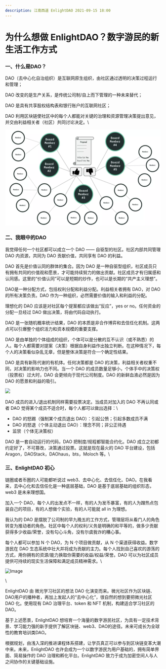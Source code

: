 ```yaml
---
description: 江南西道 EnlightDAO 2021-09-15 18:00
---
```


# 为什么想做 EnlightDAO？数字游民的新生活工作方式

### **一、什么是DAO？**

DAO（去中心化自治组织）是互联网原生组织，由社区通过透明的决策过程运行和管理；

DAO 改变的是生产关系，是传统公司制/自上而下管理的一种未来替代；

DAO 是具有共享股权结构表和银行账户的互联网社区；

DAO 利用区块链使社区中的每个人都能对关键的治理和资源管理决策提出意见，并交由利益相关者（社区）共同讨论决定。\


![](../.gitbook/assets/02-1-640.webp)

### **二、我眼中的DAO**

我觉得任何一个社区都可以成立一个 DAO —— 自驱型的社区。社区内部共同管理 DAO 内资源，共同为 DAO 贡献价值，共同享有 DAO 的利益。

DAO 首先是价值认同的群体的集合。因为 DAO 是一种自驱型组织，社区成员只有拥有共同的价值观和愿景，才可能持续努力的做出贡献。社区成员才有归属感和认同感。这里的“价值认同”可以是短期的炒作，也可以是长期的“共产主义理想”。

DAO是一种分配方式，包括权利分配和利益分配。利益相关者拥有 DAO，对 DAO 的所有决策负责。DAO 作为一种组织，必然需要价值的输入和利益的分配。

理想化的 DAO 应该是对社区每个提案都应该做出“反应”，yes or no。任何资金的分配一旦经过 DAO 做出决策，将由代码自动执行。

DAO 是一张随机概率统计结果，DAO 的本质是非合作博弈和去信任化机制。这两点可以引爆整个组织活力和资本规模的重要支撑。

DAO 是由单独的个体组成的组织，个体可以是分散的互不认识（或不熟悉）的人。每个人都需要对提案（决策）根据自身利益作出独立判断。在这种情况下，每个人的决策看似杂乱无章，但是整体决策是符合一个确定性结果。

DAO 是具有新陈代谢的有机体。任何决策都是 DAO 的决策，利益相关者权重不同，对决策的影响力也不同。当一个 DAO 的成员数量足够小，个体手中的决策权（投票权）过大时，DAO 会更倾向于现代公司制度。DAO 的新鲜血液必然是因为 DAO 的愿景和利益的吸引。

![](https://mmbiz.qpic.cn/mmbiz\_png/h3KrqkcKTVcicWJCy0lvDhWIBll7106BsiaMAuGhNcUHxiaiaWYnNFZ14xHaPPUVusKzKiaaBia8TNib69YxYBwlexxFw/640?wx\_fmt=png\&tp=webp\&wxfrom=5\&wx\_lazy=1\&wx\_co=1)

DAO 成员的进入/退出机制同样需要投票决定。当成员对加入的 DAO 不再认同或者 DAO 觉得某个成员不适合时，每个人都可以做出选择：\


* DAO 的怒踢（强制某个成员退出 DAO）：引起公愤；引起多数成员不满
* DAO 的怒退（个体主动退出 DAO）：理念不同；非公正待遇
* 监禁（个体无决策权）

DAO 是一套自动运行的代码，DAO 把制度/规程都智能合约化。DAO 成立之初都约定好了，不可篡改，决策通过投票。这就是现在最火的 DAO 平台建设，包括 Aragon，DAOStack，DAOhaus，bts，Moloch 等。\


### **三、EnlightDAO 初心**

链圈或者币圈的人可能都听说过 web3、去中心化、去信任化、DAO。在我看来，去中心化和去信任化是一种底层基础，DAO 是基于底层基础的组织形态，web3 是未来理想国。

加入一个 DAO，每个人的出发点不一样，有的人为发币暴富，有的人为蹭热点包装自己的项目，有的人想做个实验，有的人可能就 all in 为理想。

我认为的 DAO 是摆脱了公司制的早九晚五的工作方式，管理层将从看门人的角色转变为推动者的角色。社区中每个人的权利/义务是明确的和平等的，做多少贡献获得多少收益/荣誉，没有勾心斗角，没有尔虞我诈的糟心事。

每个人都可以参加 N 个 DAO，为 N 个项目做贡献，从 N 个渠道获得收益。数字游民在 DAO 生态系统中壮大并将成为贡献的主力。每个人找到自己喜欢的游荡的方式，用你拥有的资源/能力换取你需要的收益/权益/荣誉。DAO 可以为社区成员提供可持续的现实生活保障和满足成员精神需求。\


![Image](https://mmbiz.qpic.cn/mmbiz\_png/h3KrqkcKTVcicWJCy0lvDhWIBll7106BsFL07qZWP0zcQogSsBmWB8sggCPaKqJPT0HalxYkx4FQUUlicUqYlTNg/640?wx\_fmt=png\&tp=webp\&wxfrom=5\&wx\_lazy=1\&wx\_co=1)

\


EnlightDAO 由 微光学习社区的想法 DAO 化演变而来。微光社区作为区块链、DAO用户的播种者，再加上发起人的“去中心化”，很自然的想到要把微光社区 DAO 化。使用现有 DAO 治理平台、token 和 NFT 机制，构建适合学习社区的 DAO。

基于上述愿景，EnlightDAO 想培育一个海量的数字游民社区，为具有一定技术背景、学习能力强的新手提供了解区块链、web3、DAO的途径。未来可成长为全球性的教育培训类DAO。

根据规划，由浅入深的推进课程体系搭建，让学员真正可以参与到区块链变革大潮中来。未来，EnlightDAO 也许会成为一个以数字游民为用户基础的，拥有简单界面、简易操作的 DAO 治理和孵化平台。EnlightDAO 致力于成为加密空间人与人之间协作的关键基础设施。
